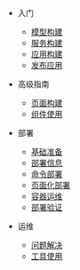 <!-- markdownlint-disable first-line-h1 -->

- 入门

  - [模型构建](modelbuild.md)
  - [服务构建](servicebuild.md)
  - [应用构建](appbuild.md)
  - [发布应用](apprelease.md)

- 高级指南

  - [页面构建](pagebuild.md)
  - [组件使用](component.md)

- 部署

  - [基础准备](install_prepare.md)
  - [部署信息](installinfo.md)
  - [命令部署](conmandinstall.md)
  - [页面化部署](pageinstall.md)
  - [容器运维](portainer.md)
  - [部署验证](installcheck.md)

  
- 运维

  - [问题解决](quesstion.md)
  - [工具使用](tool.md)
 

